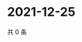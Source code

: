# 2021-12-25

共 0 条

<!-- BEGIN WEIBO -->
<!-- 最后更新时间 Sat Dec 25 2021 08:48:56 GMT+0800 (China Standard Time) -->

<!-- END WEIBO -->
